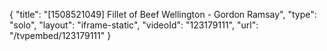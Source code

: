 {
    "title": "[1508521049] Fillet of Beef Wellington - Gordon Ramsay",
    "type": "solo",
    "layout": "iframe-static",
    "videoId": "123179111",
    "url": "\/tvpembed\/123179111"
}